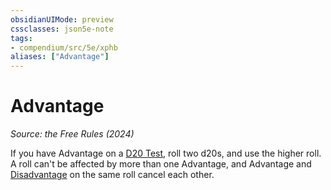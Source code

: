 ```yaml
---
obsidianUIMode: preview
cssclasses: json5e-note
tags:
- compendium/src/5e/xphb
aliases: ["Advantage"]
---
```

# Advantage
*Source: the Free Rules (2024)* 

If you have Advantage on a [D20 Test](rules/variant-rules/d20-test-xphb.md), roll two d20s, and use the higher roll. A roll can't be affected by more than one Advantage, and Advantage and [Disadvantage](rules/variant-rules/disadvantage-xphb.md) on the same roll cancel each other.